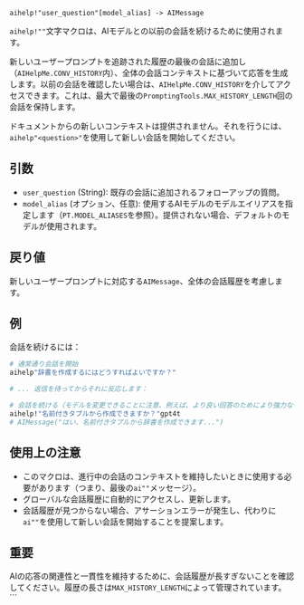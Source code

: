 ```
aihelp!"user_question"[model_alias] -> AIMessage
```

`aihelp!""`文字マクロは、AIモデルとの以前の会話を続けるために使用されます。

新しいユーザープロンプトを追跡された履歴の最後の会話に追加し（`AIHelpMe.CONV_HISTORY`内）、全体の会話コンテキストに基づいて応答を生成します。以前の会話を確認したい場合は、`AIHelpMe.CONV_HISTORY`を介してアクセスできます。これは、最大で最後の`PromptingTools.MAX_HISTORY_LENGTH`回の会話を保持します。

ドキュメントからの新しいコンテキストは提供されません。それを行うには、`aihelp"<question>"`を使用して新しい会話を開始してください。

## 引数

  * `user_question` (String): 既存の会話に追加されるフォローアップの質問。
  * `model_alias` (オプション、任意): 使用するAIモデルのモデルエイリアスを指定します（`PT.MODEL_ALIASES`を参照）。提供されない場合、デフォルトのモデルが使用されます。

## 戻り値

新しいユーザープロンプトに対応する`AIMessage`、全体の会話履歴を考慮します。

## 例

会話を続けるには：

```julia
# 通常通り会話を開始
aihelp"辞書を作成するにはどうすればよいですか？" 

# ... 返信を待ってからそれに反応します：

# 会話を続ける（モデルを変更できることに注意、例えば、より良い回答のためにより強力なものに）
aihelp!"名前付きタプルから作成できますか？"gpt4t
# AIMessage("はい、名前付きタプルから辞書を作成できます...")
```

## 使用上の注意

  * このマクロは、進行中の会話のコンテキストを維持したいときに使用する必要があります（つまり、最後の`ai""`メッセージ）。
  * グローバルな会話履歴に自動的にアクセスし、更新します。
  * 会話履歴が見つからない場合、アサーションエラーが発生し、代わりに`ai""`を使用して新しい会話を開始することを提案します。

## 重要

AIの応答の関連性と一貫性を維持するために、会話履歴が長すぎないことを確認してください。履歴の長さは`MAX_HISTORY_LENGTH`によって管理されています。 ```
